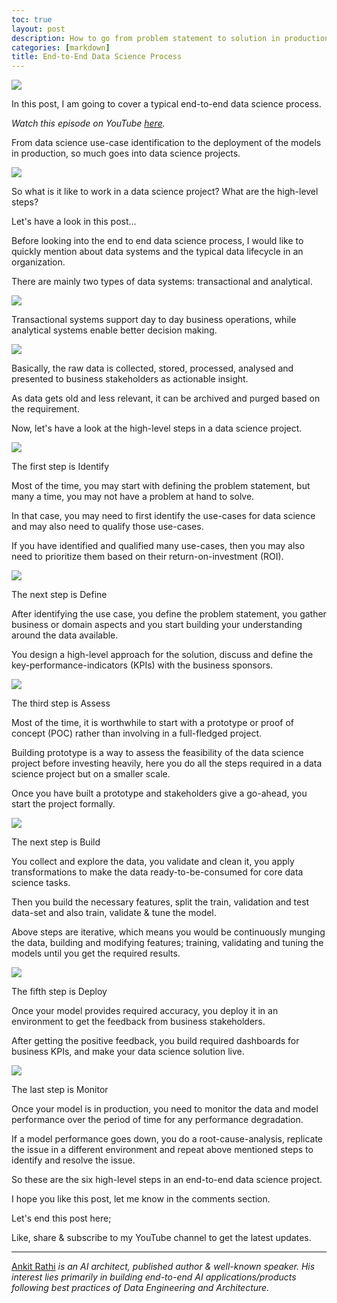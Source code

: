 ```yaml
---
toc: true
layout: post
description: How to go from problem statement to solution in production?
categories: [markdown]
title: End-to-End Data Science Process
---
```

![](https://cdn-images-1.medium.com/max/1800/1*Sicdft5MMryjrPmtzTo4Fg.png)

In this post, I am going to cover a typical end-to-end data science process.

*Watch this episode on YouTube
*[here](https://www.youtube.com/watch?v=dqsEyiyYXQk)*.*

From data science use-case identification to the deployment of the models in
production, so much goes into data science projects.

![](https://cdn-images-1.medium.com/max/1200/1*KuOxm0dz39TPaduJd-IDqg.png)

So what is it like to work in a data science project? What are the high-level
steps?

Let's have a look in this post…

Before looking into the end to end data science process, I would like to quickly
mention about data systems and the typical data lifecycle in an organization.

There are mainly two types of data systems: transactional and analytical.

![](https://cdn-images-1.medium.com/max/1200/1*ZbW08nuP1m6IARfRyrt-jg.png)

Transactional systems support day to day business operations, while analytical
systems enable better decision making.

![](https://cdn-images-1.medium.com/max/1200/1*vCSf7lTRBFSA7W7WrkBVkg.png)

Basically, the raw data is collected, stored, processed, analysed and presented
to business stakeholders as actionable insight.

As data gets old and less relevant, it can be archived and purged based on the
requirement.

Now, let's have a look at the high-level steps in a data science project.

![](https://cdn-images-1.medium.com/max/1200/1*PSZbwBOD8mxJWUfwTB0CIg.png)

The first step is Identify

Most of the time, you may start with defining the problem statement, but many a
time, you may not have a problem at hand to solve.

In that case, you may need to first identify the use-cases for data science and
may also need to qualify those use-cases.

If you have identified and qualified many use-cases, then you may also need to
prioritize them based on their return-on-investment (ROI).

![](https://cdn-images-1.medium.com/max/1200/1*423WT7fPnp1zdjiJEF7uYw.png)

The next step is Define

After identifying the use case, you define the problem statement, you gather
business or domain aspects and you start building your understanding around the
data available.

You design a high-level approach for the solution, discuss and define the
key-performance-indicators (KPIs) with the business sponsors.

![](https://cdn-images-1.medium.com/max/1200/1*X1M-ZcsC_y-LWpcDUBOluA.png)

The third step is Assess

Most of the time, it is worthwhile to start with a prototype or proof of concept
(POC) rather than involving in a full-fledged project.

Building prototype is a way to assess the feasibility of the data science
project before investing heavily, here you do all the steps required in a data
science project but on a smaller scale.

Once you have built a prototype and stakeholders give a go-ahead, you start the
project formally.

![](https://cdn-images-1.medium.com/max/1200/1*Ezg2cxY-Q7l_NMTi3eyomw.png)

The next step is Build

You collect and explore the data, you validate and clean it, you apply
transformations to make the data ready-to-be-consumed for core data science
tasks.

Then you build the necessary features, split the train, validation and test
data-set and also train, validate & tune the model.

Above steps are iterative, which means you would be continuously munging the
data, building and modifying features; training, validating and tuning the
models until you get the required results.

![](https://cdn-images-1.medium.com/max/1200/1*ZrryVaYrzXOTQzpsLYN9tg.png)

The fifth step is Deploy

Once your model provides required accuracy, you deploy it in an environment to
get the feedback from business stakeholders.

After getting the positive feedback, you build required dashboards for business
KPIs, and make your data science solution live.

![](https://cdn-images-1.medium.com/max/1200/1*hQ0Ou8B7OIcJ3UVc_d0_tQ.png)

The last step is Monitor

Once your model is in production, you need to monitor the data and model
performance over the period of time for any performance degradation.

If a model performance goes down, you do a root-cause-analysis, replicate the
issue in a different environment and repeat above mentioned steps to identify
and resolve the issue.

So these are the six high-level steps in an end-to-end data science project.

I hope you like this post, let me know in the comments section.

Let's end this post here;

Like, share & subscribe to my YouTube channel to get the latest updates.

*****

[Ankit Rathi](https://www.ankitrathi.com/) *is an AI architect, published author
& well-known speaker. His interest lies primarily in building end-to-end AI
applications/products following best practices of Data Engineering and
Architecture.*

